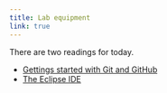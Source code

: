 ```yaml
---
title: Lab equipment
link: true
---
```

There are two readings for today.

* [Gettings started with Git and GitHub](../readings/git)
* [The Eclipse IDE](../readings/eclipse)

